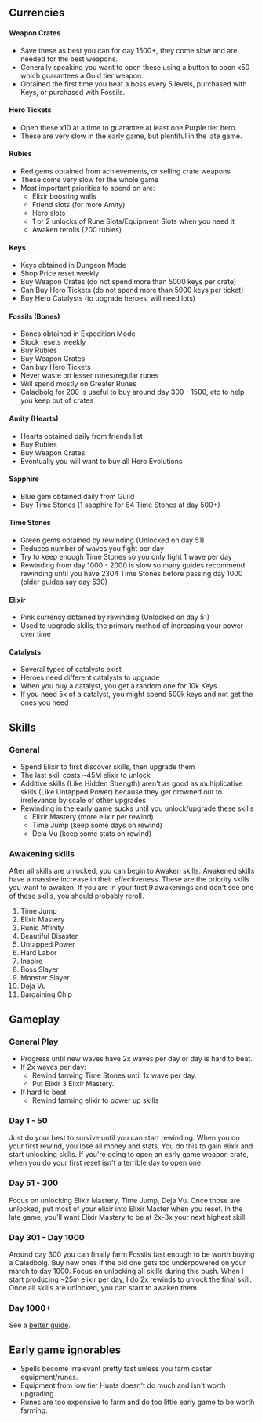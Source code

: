 ## Currencies

#### Weapon Crates

- Save these as best you can for day 1500+, they come slow and are needed for the best weapons.
- Generally speaking you want to open these using a button to open x50 which guarantees a Gold tier weapon.
- Obtained the first time you beat a boss every 5 levels, purchased with Keys, or purchased with Fossils.

#### Hero Tickets

- Open these x10 at a time to guarantee at least one Purple tier hero.
- These are very slow in the early game, but plentiful in the late game.

#### Rubies

- Red gems obtained from achievements, or selling crate weapons
- These come very slow for the whole game
- Most important priorities to spend on are:
  - Elixir boosting walls
  - Friend slots (for more Amity)
  - Hero slots
  - 1 or 2 unlocks of Rune Slots/Equipment Slots when you need it
  - Awaken rerolls (200 rubies)

#### Keys

- Keys obtained in Dungeon Mode
- Shop Price reset weekly
- Buy Weapon Crates (do not spend more than 5000 keys per crate)
- Can Buy Hero Tickets (do not spend more than 5000 keys per ticket)
- Buy Hero Catalysts (to upgrade heroes, will need lots)

#### Fossils (Bones)

- Bones obtained in Expedition Mode
- Stock resets weekly
- Buy Rubies
- Buy Weapon Crates
- Can buy Hero Tickets
- Never waste on lesser runes/regular runes
- Will spend mostly on Greater Runes
- Caladbolg for 200 is useful to buy around day 300 - 1500, etc to help you keep out of crates

#### Amity (Hearts)

- Hearts obtained daily from friends list
- Buy Rubies
- Buy Weapon Crates
- Eventually you will want to buy all Hero Evolutions

#### Sapphire

- Blue gem obtained daily from Guild
- Buy Time Stones (1 sapphire for 64 Time Stones at day 500+)

#### Time Stones

- Green gems obtained by rewinding (Unlocked on day 51)
- Reduces number of waves you fight per day
- Try to keep enough Time Stones so you only fight 1 wave per day
- Rewinding from day 1000 - 2000 is slow so many guides recommend rewinding until you have 2304 Time Stones before passing day 1000 (older guides say day 530)

#### Elixir

- Pink currency obtained by rewinding (Unlocked on day 51)
- Used to upgrade skills, the primary method of increasing your power over time

#### Catalysts

- Several types of catalysts exist
- Heroes need different catalysts to upgrade
- When you buy a catalyst, you get a random one for 10k Keys
- If you need 5x of a catalyst, you might spend 500k keys and not get the ones you need

## Skills

### General

- Spend Elixir to first discover skills, then upgrade them
- The last skill costs ~45M elixir to unlock
- Additive skills (Like Hidden Strength) aren't as good as multiplicative skills (Like Untapped Power) because they get drowned out to irrelevance by scale of other upgrades
- Rewinding in the early game sucks until you unlock/upgrade these skills
  - Elixir Mastery (more elixir per rewind)
  - Time Jump (keep some days on rewind)
  - Deja Vu (keep some stats on rewind)

### Awakening skills

After all skills are unlocked, you can begin to Awaken skills. Awakened skills have a massive increase in their effectiveness. These are the priority skills you want to awaken. If you are in your first 9 awakenings and don't see one of these skills, you should probably reroll.

1. Time Jump
2. Elixir Mastery
3. Runic Affinity
4. Beautiful Disaster
5. Untapped Power
6. Hard Labor
7. Inspire
8. Boss Slayer
9. Monster Slayer
10. Deja Vu
11. Bargaining Chip

## Gameplay

### General Play

- Progress until new waves have 2x waves per day or day is hard to beat.
- If 2x waves per day:
  - Rewind farming Time Stones until 1x wave per day.
  - Put Elixir 3 Elixir Mastery.
- If hard to beat
  - Rewind farming elixir to power up skills

### Day 1 - 50

Just do your best to survive until you can start rewinding. When you do your first rewind, you lose all money and stats. You do this to gain elixir and start unlocking skills. If you're going to open an early game weapon crate, when you do your first reset isn't a terrible day to open one.

### Day 51 - 300

Focus on unlocking Elixir Mastery, Time Jump, Deja Vu. Once those are unlocked, put most of your elixir into Elixir Master when you reset. In the late game, you'll want Elixir Mastery to be at 2x-3x your next highest skill.

### Day 301 - Day 1000

Around day 300 you can finally farm Fossils fast enough to be worth buying a Caladbolg. Buy new ones if the old one gets too underpowered on your march to day 1000. Focus on unlocking all skills during this push. When I start producing ~25m elixir per day, I do 2x rewinds to unlock the final skill. Once all skills are unlocked, you can start to awaken them.

### Day 1000+

See a [better guide](https://docs.google.com/document/d/1ZBD3OQuU0kuBt3L-s7zq__QWxjnge1meVs5B_nke9nM/edit?tab=t.0).

## Early game ignorables

- Spells become irrelevant pretty fast unless you farm caster equipment/runes.
- Equipment from low tier Hunts doesn't do much and isn't worth upgrading.
- Runes are too expensive to farm and do too little early game to be worth farming.
